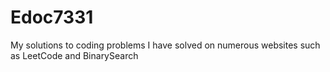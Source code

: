# Edoc7331

My solutions to coding problems I have solved on numerous websites such as LeetCode and BinarySearch
